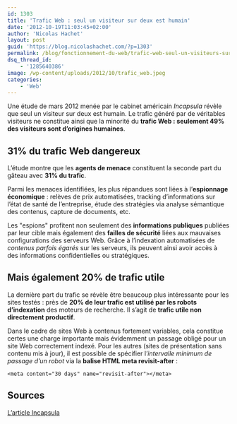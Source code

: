 ```yaml
---
id: 1303
title: 'Trafic Web : seul un visiteur sur deux est humain'
date: '2012-10-19T11:03:45+02:00'
author: 'Nicolas Hachet'
layout: post
guid: 'https://blog.nicolashachet.com/?p=1303'
permalink: /blog/fonctionnement-du-web/trafic-web-seul-un-visiteurs-sur-deux-est-humain/
dsq_thread_id:
    - '1285640386'
image: /wp-content/uploads/2012/10/trafic_web.jpeg
categories:
    - 'Web'
---
```


Une étude de mars 2012 menée par le cabinet américain *Incapsula* révèle que seul un visiteur sur deux est humain. Le trafic généré par de véritables visiteurs ne constitue ainsi que la minorité du **trafic Web : seulement 49% des visiteurs sont d’origines humaines**.

## 31% du trafic Web dangereux

L’étude montre que les **agents de menace** constituent la seconde part du gâteau avec **31% du trafic**.

Parmi les menaces identifiées, les plus répandues sont liées à l’**espionnage économique** : relèves de prix automatisées, tracking d’informations sur l’état de santé de l’entreprise, étude des stratégies via analyse sémantique des contenus, capture de documents, etc.

Les "espions" profitent non seulement des **informations publiques** publiées par leur cible mais également des **failles de sécurité** liées aux mauvaises configurations des serveurs Web. Grâce à l’indexation automatisées de *contenus parfois égarés* sur les serveurs, ils peuvent ainsi avoir accès à des informations confidentielles ou stratégiques.

## Mais également 20% de trafic utile

La dernière part du trafic se révèle être beaucoup plus intéressante pour les sites testés : près de **20% de leur trafic est utilisé par les robots d’indexation** des moteurs de recherche. Il s’agit de **trafic utile non directement productif**.

Dans le cadre de sites Web à contenus fortement variables, cela constitue certes une charge importante mais évidemment un passage obligé pour un site Web correctement indexé. Pour les autres (sites de présentation sans contenu mis à jour), il est possible de spécifier l’*intervalle minimum de passage d’un robot* via la **balise HTML meta revisit-after** :

```
<meta content="30 days" name="revisit-after"></meta>
```

## Sources

[L’article Incapsula](https://www.incapsula.com/the-incapsula-blog/item/225-what-google-doesnt-show-you-31-of-website-traffic-can-harm-your-business)
